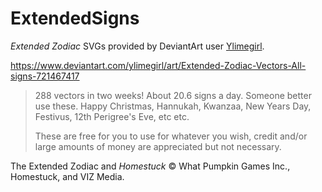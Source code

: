 # ExtendedSigns

_Extended Zodiac_ SVGs provided by DeviantArt user [Ylimegirl](https://www.deviantart.com/ylimegirl/gallery).

https://www.deviantart.com/ylimegirl/art/Extended-Zodiac-Vectors-All-signs-721467417

> 288 vectors in two weeks! About 20.6 signs a day. Someone better use these. Happy Christmas, Hannukah, Kwanzaa, New Years Day, Festivus, 12th Perigree's Eve, etc etc.
>
> These are free for you to use for whatever you wish, credit and/or large amounts of money are appreciated but not necessary.

The Extended Zodiac and _Homestuck_ © What Pumpkin Games Inc., Homestuck, and VIZ Media.
